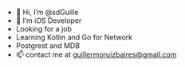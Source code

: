 - 👋 Hi, I’m @sdGuille
- 👀 I’m iOS Developer
- Looking for a job
- Learning Kotlin and Go for Network
- Postgrest and MDB
- 📫 contact me at guillermoruizbaires@gmail.com

<!---
sdGuille/sdGuille is a ✨ special ✨ repository because its `README.md` (this file) appears on your GitHub profile.
You can click the Preview link to take a look at your changes.
--->
